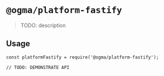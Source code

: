 # `@ogma/platform-fastify`

> TODO: description

## Usage

```
const platformFastify = require('@ogma/platform-fastify');

// TODO: DEMONSTRATE API
```
